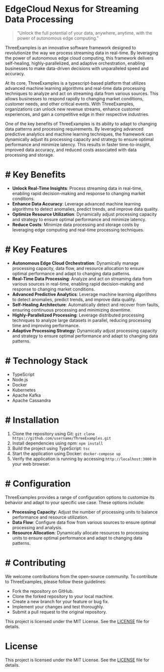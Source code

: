 
#  EdgeCloud Nexus for Streaming Data Processing

> "Unlock the full potential of your data, anywhere, anytime, with the power of autonomous edge computing."

ThreeExamples is an innovative software framework designed to revolutionize the way we process streaming data in real-time. By leveraging the power of autonomous edge cloud computing, this framework delivers self-healing, highly-parallelized, and adaptive orchestration, enabling businesses to make data-driven decisions with unparalleled speed and accuracy.

At its core, ThreeExamples is a typescript-based platform that utilizes advanced machine learning algorithms and real-time data processing techniques to analyze and act on streaming data from various sources. This allows businesses to respond rapidly to changing market conditions, customer needs, and other critical events. With ThreeExamples, organizations can unlock new revenue streams, enhance customer experiences, and gain a competitive edge in their respective industries.

One of the key benefits of ThreeExamples is its ability to adapt to changing data patterns and processing requirements. By leveraging advanced predictive analytics and machine learning techniques, the framework can dynamically adjust its processing capacity and strategy to ensure optimal performance and minimize latency. This results in faster time-to-insight, improved data accuracy, and reduced costs associated with data processing and storage.

# # Key Benefits

* **Unlock Real-Time Insights**: Process streaming data in real-time, enabling rapid decision-making and response to changing market conditions.
* **Enhance Data Accuracy**: Leverage advanced machine learning algorithms to detect anomalies, predict trends, and improve data quality.
* **Optimize Resource Utilization**: Dynamically adjust processing capacity and strategy to ensure optimal performance and minimize latency.
* **Reduce Costs**: Minimize data processing and storage costs by leveraging edge computing and real-time processing techniques.

# # Key Features

* **Autonomous Edge Cloud Orchestration**: Dynamically manage processing capacity, data flow, and resource allocation to ensure optimal performance and adapt to changing data patterns.
* **Real-Time Data Processing**: Analyze and act on streaming data from various sources in real-time, enabling rapid decision-making and response to changing market conditions.
* **Advanced Predictive Analytics**: Leverage machine learning algorithms to detect anomalies, predict trends, and improve data quality.
* **Self-Healing Architecture**: Automatically detect and recover from faults, ensuring continuous processing and minimizing downtime.
* **Highly-Parallelized Processing**: Leverage distributed processing techniques to analyze large datasets in parallel, reducing processing time and improving performance.
* **Adaptive Processing Strategy**: Dynamically adjust processing capacity and strategy to ensure optimal performance and adapt to changing data patterns.

# # Technology Stack

* TypeScript
* Node.js
* Docker
* Kubernetes
* Apache Kafka
* Apache Cassandra

# # Installation

1. Clone the repository using Git: `git clone https://github.com/username/ThreeExamples.git`
2. Install dependencies using npm: `npm install`
3. Build the project using TypeScript: `tsc`
4. Start the application using Docker: `docker-compose up`
5. Verify the application is running by accessing `http://localhost:3000` in your web browser.

# # Configuration

ThreeExamples provides a range of configuration options to customize its behavior and adapt to your specific use case. These options include:

* **Processing Capacity**: Adjust the number of processing units to balance performance and resource utilization.
* **Data Flow**: Configure data flow from various sources to ensure optimal processing and analysis.
* **Resource Allocation**: Dynamically allocate resources to processing units to ensure optimal performance and adapt to changing data patterns.

# # Contributing

We welcome contributions from the open-source community. To contribute to ThreeExamples, please follow these guidelines:

* Fork the repository on GitHub.
* Clone the forked repository to your local machine.
* Create a new branch for your feature or bug fix.
* Implement your changes and test thoroughly.
* Submit a pull request to the original repository.

This project is licensed under the MIT License. See the [LICENSE](https://github.com/username/ThreeExamples/blob/main/LICENSE) file for details.

# License

This project is licensed under the MIT License. See the [LICENSE](https://github.com/Willysc10/ThreeExamples/blob/main/LICENSE) file for details.
